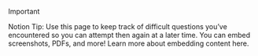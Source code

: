 > [!important]  
> Notion Tip: Use this page to keep track of difficult questions you’ve encountered so you can attempt then again at a later time. You can embed screenshots, PDFs, and more! Learn more about embedding content here.

